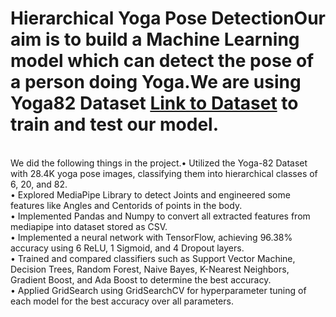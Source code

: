 # Hierarchical Yoga Pose DetectionOur aim is to build a Machine Learning model which can detect the pose of a person doing Yoga.We are using Yoga82 Dataset [Link to Dataset](https://sites.google.com/view/yoga-82/home) to train and test our model.
<br>
We did the following things in the project.• Utilized the Yoga-82 Dataset with 28.4K yoga pose images, classifying them into hierarchical classes of 6, 20, and 82.
<br>
• Explored MediaPipe Library to detect Joints and engineered some features like Angles and Centorids of points in the body.
<br>
• Implemented Pandas and Numpy to convert all extracted features from mediapipe into dataset stored as CSV.
<br>
• Implemented a neural network with TensorFlow, achieving 96.38% accuracy using 6 ReLU, 1 Sigmoid, and 4 Dropout layers.
<br>
• Trained and compared classifiers such as Support Vector Machine, Decision Trees, Random Forest, Naive Bayes, K-Nearest Neighbors, Gradient Boost, and Ada Boost to determine the best accuracy.
<br>
• Applied GridSearch using GridSearchCV for hyperparameter tuning of each model for the best accuracy over all parameters.